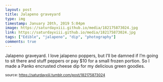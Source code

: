 ```yaml
---
layout: post
title: Jalapeno graveyard
type: img
timestamp: January 20th, 2019 5:04pm
image: https://saturdayxiii.github.io/media/182175873024.jpg
link: https://saturdayxiii.github.io/media/182175873024.jpg
tags: ["Edible", "jalapeno", "dip", "photography"]
comments: true
---
```


Jalapeno graveyard.
I love jalapeno poppers, but I’ll be damned if I’m going to sit there and stuff peppers or pay $10 for a small frozen portion.
So I made a Panko encrusted cheese dip for my delicious green goodies.
 
  
<small>source: https://saturdayxiii.tumblr.com/post/182175873024</small>